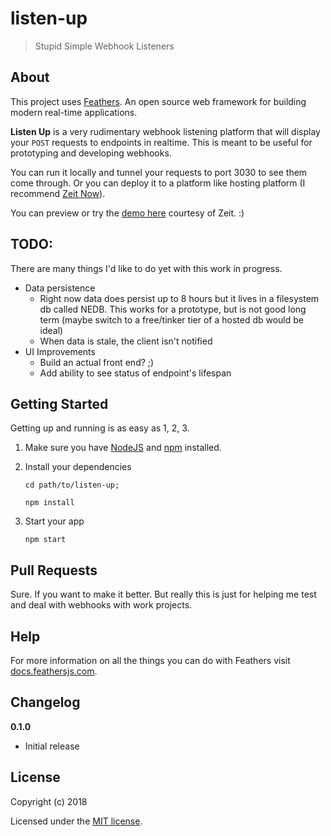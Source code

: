 # listen-up

> Stupid Simple Webhook Listeners

## About

This project uses [Feathers](http://feathersjs.com). An open source web framework for building modern real-time applications.

**Listen Up** is a very rudimentary webhook listening platform that will display your `POST` requests to endpoints in realtime. This is meant to be useful for prototyping and developing webhooks.

You can run it locally and tunnel your requests to port 3030 to see them come through. Or you can deploy it to a platform like hosting platform (I recommend [Zeit Now](https://zeit.co/now)).

You can preview or try the [demo here](https://listenup.now.sh) courtesy of Zeit. :)

## TODO:

There are many things I'd like to do yet with this work in progress. 

- Data persistence
  - Right now data does persist up to 8 hours but it lives in a filesystem db called NEDB. This works for a prototype, but is not good long term (maybe switch to a free/tinker tier of a hosted db would be ideal)
  - When data is stale, the client isn't notified
- UI Improvements
  - Build an actual front end? ;)
  - Add ability to see status of endpoint's lifespan
  

## Getting Started

Getting up and running is as easy as 1, 2, 3.

1. Make sure you have [NodeJS](https://nodejs.org/) and [npm](https://www.npmjs.com/) installed.
2. Install your dependencies

    ```
    cd path/to/listen-up; 
    
    npm install
    ```

3. Start your app

    ```
    npm start
    ```

## Pull Requests

Sure. If you want to make it better. But really this is just for helping me test and deal with webhooks with work projects.

## Help

For more information on all the things you can do with Feathers visit [docs.feathersjs.com](http://docs.feathersjs.com).

## Changelog

__0.1.0__

- Initial release

## License

Copyright (c) 2018

Licensed under the [MIT license](LICENSE).
